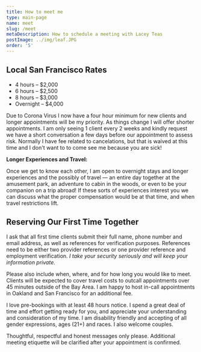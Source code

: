 ```yaml
---
title: How to meet me
type: main-page
name: meet
slug: /meet
metaDescription: How to schedule a meeting with Lacey Teas
postImage: ../img/leaf.JPG
order: '5'
---
```

## Local San Francisco Rates

* 4 hours – $2,000
* 6 hours – $2,500
* 8 hours – $3,000
* Overnight – $4,000

Due to Corona Virus I now have a four hour minimum for new clients and longer appointments will be my priority. As things change I will offer shorter appointments.  I am only seeing 1 client every 2 weeks and kindly request we have a short conversation a few days before our appointment to assess risk. Normally I have fee related to cancelations, but that is waived at this time and I don't want to to come see me because you are sick!

**Longer Experiences and Travel:** 

Once we get to know each other, I am open to overnight stays and longer experiences and the possibly of travel — an entire day together at the amusement park, an adventure to cabin in the woods, or even to be your companion on a trip abroad! If these sorts of experiences interest you we can discuss what the proper compensation would be at that time, and when travel restrictions lift.

## Reserving Our First Time Together

I ask that all first time clients submit their full name, phone number and email address, as well as references for verification purposes. References need to be either two provider references or one provider reference and employment verification. _I take your security seriously and will keep your information private._

Please also include when, where, and for how long you would like to meet. Clients will be expected to cover travel costs to outcall appointments over 45 minutes outside of the Bay Area. I am happy to host in-call appointments in Oakland and San Francisco for an additional fee.

I love pre-bookings with at least 48 hours notice. I spend a great deal of time and effort getting ready for you, and appreciate your understanding and consideration of my time. I am disability friendly and accepting of all gender expressions, ages (21+) and races. I also welcome couples.

Thoughtful, respectful and honest messages only please. Additional meeting etiquette will be clarified after your appointment is confirmed.